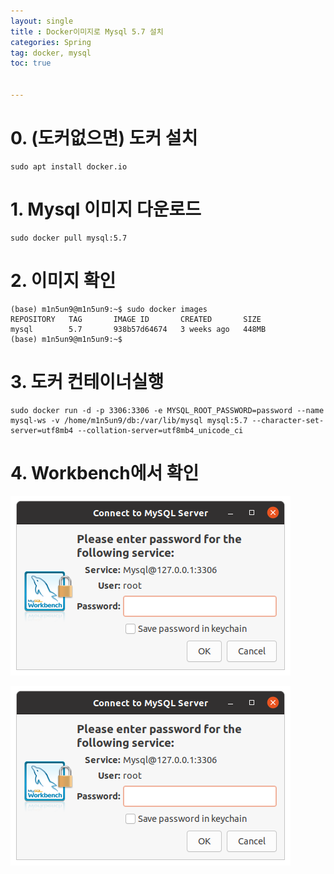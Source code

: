 ```yaml
---
layout: single
title : Docker이미지로 Mysql 5.7 설치
categories: Spring
tag: docker, mysql
toc: true


---
```


# 0. (도커없으면) 도커 설치

```shell
sudo apt install docker.io
```

# 1. Mysql 이미지 다운로드

```shell
sudo docker pull mysql:5.7
```

# 2. 이미지 확인

```shell
(base) m1n5un9@m1n5un9:~$ sudo docker images
REPOSITORY   TAG       IMAGE ID       CREATED       SIZE
mysql        5.7       938b57d64674   3 weeks ago   448MB
(base) m1n5un9@m1n5un9:~$ 
```



# 3. 도커 컨테이너실행

``` shell
sudo docker run -d -p 3306:3306 -e MYSQL_ROOT_PASSWORD=password --name mysql-ws -v /home/m1n5un9/db:/var/lib/mysql mysql:5.7 --character-set-server=utf8mb4 --collation-server=utf8mb4_unicode_ci
```

# 4. Workbench에서 확인

![image-20211112223916534](../../images/2021-11-12-mysql-docker/image-20211112223916534.png)

![image-20211112223931778](../../images/2021-11-12-mysql-docker/image-20211112223931778.png)